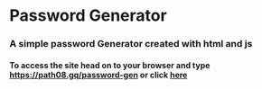 # Password Generator

### A simple password Generator created with html and js 

#### To access the site head on to your browser and type https://path08.gq/password-gen or click [here](https://path08.gq/password-gen)
